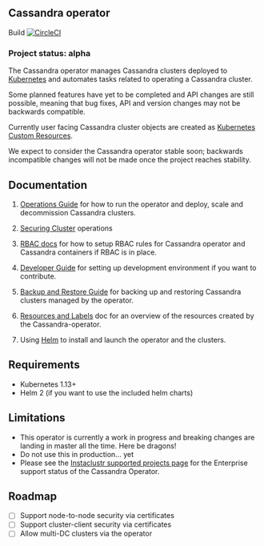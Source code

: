 ## Cassandra operator
Build [![CircleCI](https://circleci.com/gh/instaclustr/cassandra-operator/tree/master.svg?style=svg)](https://circleci.com/gh/instaclustr/cassandra-operator/tree/master)

### Project status: alpha
The Cassandra operator manages Cassandra clusters deployed to [Kubernetes](http://kubernetes.io) and automates tasks related to operating a Cassandra cluster.

Some planned features have yet to be completed and API changes are still possible, meaning that bug fixes, API and version changes may not be backwards compatible.

Currently user facing Cassandra cluster objects are created as [Kubernetes Custom Resources](https://kubernetes.io/docs/tasks/access-kubernetes-api/extend-api-custom-resource-definitions/).

We expect to consider the Cassandra operator stable soon; backwards incompatible changes will not be made once the project reaches stability.

## Documentation

1) [Operations Guide](./doc/op_guide.md) for how to run the operator and deploy, scale and decommission Cassandra clusters.

1) [Securing Cluster](./doc/security.md) operations

1) [RBAC docs](./doc/rbac.md) for how to setup RBAC rules for Cassandra operator and Cassandra containers if RBAC is in place.

1) [Developer Guide](./doc/developers.md) for setting up development environment if you want to contribute.

1) [Backup and Restore Guide](./doc/backup_restore.md) for backing up and restoring Cassandra clusters managed by the operator.

1) [Resources and Labels](./doc/resources.md) doc for an overview of the resources created by the Cassandra-operator.
1) Using [Helm](./doc/helm.md) to install and launch the operator and the clusters.

## Requirements

- Kubernetes 1.13+
- Helm 2 (if you want to use the included helm charts)

## Limitations

- This operator is currently a work in progress and breaking changes are landing in master all the time. Here be dragons!
- Do not use this in production... yet
- Please see the [Instaclustr supported projects page](https://www.instaclustr.com/support/documentation/announcements/instaclustr-open-source-project-status/) for the Enterprise support status of the Cassandra Operator.

## Roadmap

 - [ ] Support node-to-node security via certificates
 - [ ] Support cluster-client security via certificates
 - [ ] Allow multi-DC clusters via the operator
